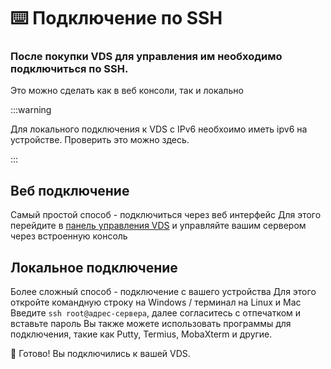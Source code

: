 # ⌨️ Подключение по SSH
### После покупки VDS для управления им необходимо подключиться по SSH.

Это можно сделать как в веб консоли, так и локально

:::warning

Для локального подключения к VDS с IPv6 необхоимо иметь ipv6 на устройстве. Проверить это можно здесь.

:::

## Веб подключение
Самый простой способ - подключиться через веб интерфейс
Для этого перейдите в [панель управления VDS](/docs/vds/vdspanel.md) и управляйте вашим сервером через встроенную консоль

## Локальное подключение
Более сложный способ - подключение с вашего устройства
Для этого откройте командную строку на Windows / терминал на Linux и Mac
Введите `ssh root@адрес-сервера`, далее согласитесь с отпечатком и вставьте пароль
Вы также можете использовать программы для подключения, такие как Putty, Termius, MobaXterm и другие.

🎉 Готово! Вы подключились к вашей VDS.